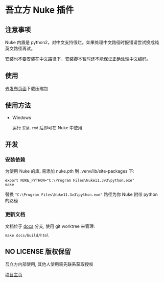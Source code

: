 # 吾立方 Nuke 插件

## 注意事项

Nuke 内置是 python2，对中文支持很烂。如果处理中文路径时报错请尝试换成纯英文路径再试。

安装也不要安装在中文路径下，安装脚本暂时还不能保证正确处理中文编码。

## 使用

去[发布页面]下载压缩包

## 使用方法

- Windows

  运行 `安装.cmd` 后即可在 Nuke 中使用

## 开发

### 安装依赖

为使用 Nuke 的库, 需添加 nuke.pth 到 .venv/lib/site-packages 下:

```shell
export NUKE_PYTHON="C:\Program Files\Nuke11.3v3\python.exe"
make
```

替换 `"C:\Program Files\Nuke11.3v3\python.exe"` 路径为你 Nuke 附带 python 的路径

### 更新文档

文档位于 [docs](https://github.com/WuLiFang/Nuke/tree/docs) 分支, 使用 git worktree 来管理:

```shell
make docs/build/html
```

## NO LICENSE 版权保留

吾立方内部使用, 其他人使用需先联系获取授权

[项目主页](https://github.com/WuLiFang/Nuke)

[发布页面]: https://github.com/WuLiFang/Nuke/releases
